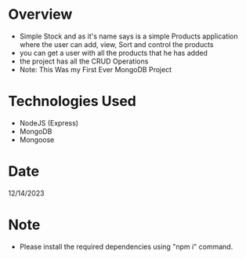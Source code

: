 # Overview
- Simple Stock and as it's name says is a simple Products application where the user can add, view, Sort and control the products
- you can get a user with all the products that he has added
- the project has all the CRUD  Operations 
- Note: This Was my First Ever MongoDB Project 

# Technologies Used 
- NodeJS (Express)
- MongoDB
- Mongoose

# Date
12/14/2023

# Note 
- Please install the required dependencies using "npm i" command.